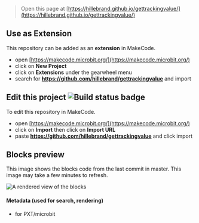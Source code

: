 
> Open this page at [https://hillebrand.github.io/gettrackingvalue/](https://hillebrand.github.io/gettrackingvalue/)

## Use as Extension

This repository can be added as an **extension** in MakeCode.

* open [https://makecode.microbit.org/](https://makecode.microbit.org/)
* click on **New Project**
* click on **Extensions** under the gearwheel menu
* search for **https://github.com/hillebrand/gettrackingvalue** and import

## Edit this project ![Build status badge](https://github.com/hillebrand/gettrackingvalue/workflows/MakeCode/badge.svg)

To edit this repository in MakeCode.

* open [https://makecode.microbit.org/](https://makecode.microbit.org/)
* click on **Import** then click on **Import URL**
* paste **https://github.com/hillebrand/gettrackingvalue** and click import

## Blocks preview

This image shows the blocks code from the last commit in master.
This image may take a few minutes to refresh.

![A rendered view of the blocks](https://github.com/hillebrand/gettrackingvalue/raw/master/.github/makecode/blocks.png)

#### Metadata (used for search, rendering)

* for PXT/microbit
<script src="https://makecode.com/gh-pages-embed.js"></script><script>makeCodeRender("{{ site.makecode.home_url }}", "{{ site.github.owner_name }}/{{ site.github.repository_name }}");</script>
